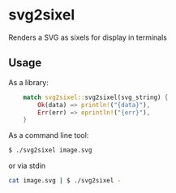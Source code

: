 # svg2sixel
Renders a SVG as sixels for display in terminals

## Usage

As a library:
```rust
    match svg2sixel::svg2sixel(svg_string) {
        Ok(data) => println!("{data}"),
        Err(err) => eprintln!("{err}"),
    }
```

As a command line tool:

```bash
$ ./svg2sixel image.svg
```

or via stdin

```bash
cat image.svg | $ ./svg2sixel -
```
